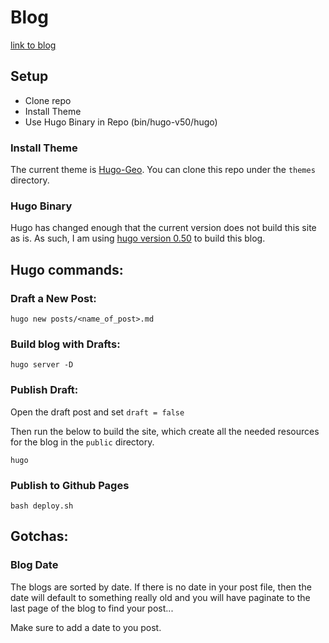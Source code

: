 # Blog
[link to blog](https://crazcalm.github.io/blog/)

## Setup
- Clone repo
- Install Theme
- Use Hugo Binary in Repo (bin/hugo-v50/hugo)

### Install Theme
The current theme is [Hugo-Geo](https://github.com/alexurquhart/hugo-geo). You can clone this repo under the `themes` directory.

### Hugo Binary 

Hugo has changed enough that the current version does not build this site as is. As such, I am using [hugo version 0.50](https://github.com/gohugoio/hugo/releases/tag/v0.50) to build this blog.

## Hugo commands:
### Draft a New Post:
```
hugo new posts/<name_of_post>.md
```

### Build blog with Drafts:
```
hugo server -D
```

### Publish Draft:
Open the draft post and set `draft = false`

Then run the below to build the site, which create all the needed resources for the blog in the `public` directory.

```
hugo
```

### Publish to Github Pages
```
bash deploy.sh
```

## Gotchas:
### Blog Date

The blogs are sorted by date. If there is no date in your post file, then the date will default to something really old and you will have paginate to the last page of the blog to find your post...

Make sure to add a date to you post.